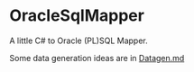 # OracleSqlMapper
A little C# to Oracle (PL)SQL Mapper.


Some data generation ideas are in [Datagen.md](./Datagen.md)